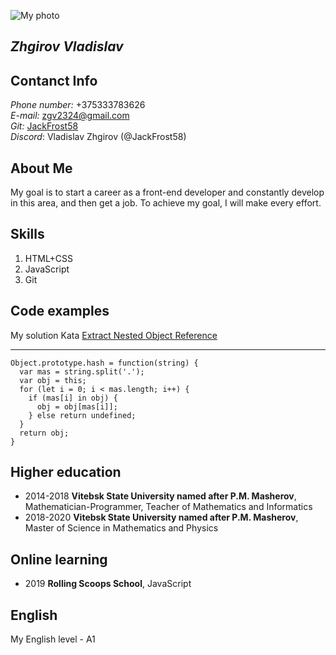 
![My photo](https://sun9-77.userapi.com/impg/JUmfcVXvQ4RjqTadb2Hjm-yCCc5rf7gK1F1FkQ/bOQmRm5ej2w.jpg?size=492x531&quality=96&sign=c7d0bb677496160841933603ebef5fd1&type=albumm)
## _Zhgirov Vladislav_ 

## Contanct Info
_Phone number:_ +375333783626  
_E-mail:_ zgv2324@gmail.com  
_Git:_ [JackFrost58](https://github.com/JackFrost58)  
_Discord_: Vladislav Zhgirov (@JackFrost58)
## About Me
My goal is to start a career as a front-end developer and constantly develop in this area, and then get a job. To achieve my goal, I will make every effort.
## Skills
1. HTML+CSS
2. JavaScript
3. Git  
## Code examples
My solution Kata [Extract Nested Object Reference](https://www.codewars.com/kata/527a6e602a7db3456e000a2b)
***
```
Object.prototype.hash = function(string) {
  var mas = string.split('.');
  var obj = this;
  for (let i = 0; i < mas.length; i++) {
    if (mas[i] in obj) {
      obj = obj[mas[i]];
    } else return undefined;
  } 
  return obj;
}
```
## Higher education
* 2014-2018 **Vitebsk State University named after P.M. Masherov**, Mathematician-Programmer, Teacher of Mathematics and Informatics
* 2018-2020 **Vitebsk State University named after P.M. Masherov**, Master of Science in Mathematics and Physics  
## Online learning
* 2019 **Rolling Scoops School**, JavaScript
## English
My English level - A1
